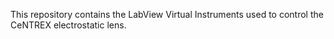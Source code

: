 This repository contains the LabView Virtual Instruments used to control the CeNTREX electrostatic lens.
